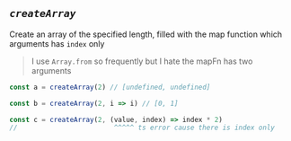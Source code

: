 ## *`createArray`*
Create an array of the specified length, filled with the map function which arguments has `index` only

> I use `Array.from` so frequently but I hate the mapFn has two arguments
```ts
const a = createArray(2) // [undefined, undefined]

const b = createArray(2, i => i) // [0, 1]

const c = createArray(2, (value, index) => index * 2)
//                        ^^^^^ ts error cause there is index only
```